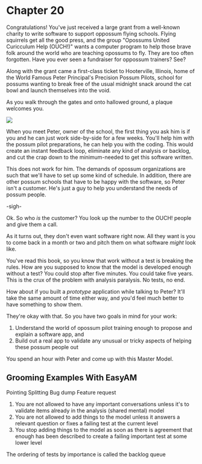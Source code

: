 # Chapter 20

Congratulations! You've just received a large grant from a well-known charity to write software to support oppossum flying schools. Flying squirrels get all the good press, and the group "Opossums United Curicculum Help (OUCH!)" wants a computer program to help those brave folk around the world who are teaching opossums to fly. They are too often forgotten. Have you ever seen a fundraiser for oppossum trainers? See?

Along with the grant came a first-class ticket to Hooterville, Illinois, home of the World Famous Peter Principal's Precision Possum Pilots, school for possums wanting to break free of the usual midnight snack around the cat bowl and launch themselves into the void.

As you walk through the gates and onto hallowed ground, a plaque welcomes you.

![](images/opossum-mypossum.png)

When you meet Peter, owner of the school, the first thing you ask him is if you and he can just work side-by-side for a few weeks. You'll help him with the possum pilot preparations, he can help you with the coding. This would create an instant feedback loop, eliminate any kind of analysis or backlog, and cut the crap down to the minimum-needed to get this software written.

This does not work for him. The demands of opossum organizations are such that we'll have to set up some kind of schedule. In addition, there are other possum schools that have to be happy with the software, so Peter isn't a customer. He's just a guy to help you understand the needs of possum people.

-sigh-

Ok. So who *is* the customer? You look up the number to the OUCH! people and give them a call.

As it turns out, they don't even want software right now. All they want is you to come back in a month or two and pitch them on what software *might* look like.

You've read this book, so you know that work without a test is breaking the rules. How are you supposed to know that the model is developed enough without a test? You could stop after five minutes. You could take five years. This is the crux of the problem with analysis paralysis. No tests, no end.

How about if you built a *prototype* application while talking to Peter? It'll take the same amount of time either way, and you'd feel much better to have something to show them.

They're okay with that. So you have two goals in mind for your work:

1. Understand the world of opossum pilot training enough to propose and explain a software app, and 
2. Build out a real app to validate any unusual or tricky aspects of helping these possum people out 

You spend an hour with Peter and come up with this Master Model.







## Grooming Examples With EasyAM

Pointing
Splitting
Bug dump
Feature request


1. You are not allowed to have any important conversations unless it's to validate items already in the analysis (shared mental) model
2. You are not allowed to add things to the model unless it answers a relevant question or fixes a failing test at the current level 
3. You stop adding things to the model as soon as there is agreement that enough has been described to create a failing important test at some lower level

The ordering of tests by importance is called the backlog queue



